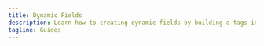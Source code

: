 ```yaml
---
title: Dynamic Fields
description: Learn how to creating dynamic fields by building a tags input field with Formsnap.
tagline: Guides
---
```

